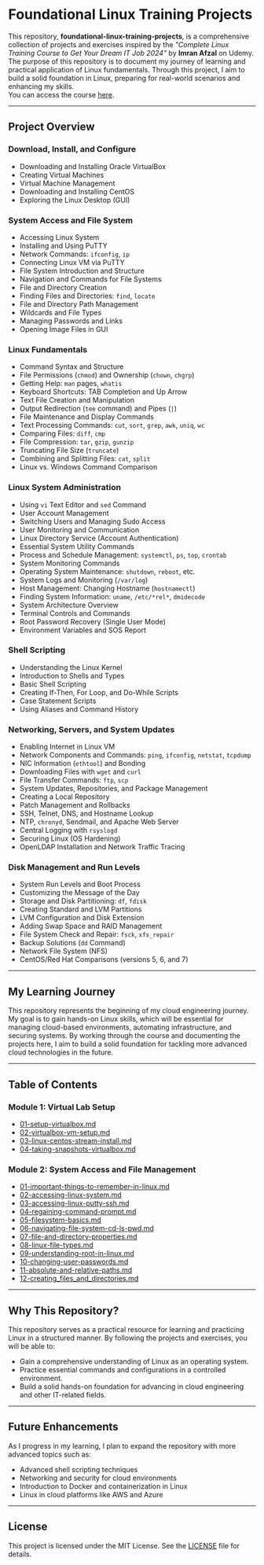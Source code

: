 # Foundational Linux Training Projects

This repository, **foundational-linux-training-projects**, is a comprehensive collection of projects and exercises inspired by the *"Complete Linux Training Course to Get Your Dream IT Job 2024"* by **Imran Afzal** on Udemy. The purpose of this repository is to document my journey of learning and practical application of Linux fundamentals. Through this project, I aim to build a solid foundation in Linux, preparing for real-world scenarios and enhancing my skills.  
You can access the course [here](https://www.udemy.com/course/complete-linux-training-course-to-get-your-dream-it-job/).

---

## Project Overview

### Download, Install, and Configure
- Downloading and Installing Oracle VirtualBox  
- Creating Virtual Machines  
- Virtual Machine Management  
- Downloading and Installing CentOS  
- Exploring the Linux Desktop (GUI)  

### System Access and File System
- Accessing Linux System  
- Installing and Using PuTTY  
- Network Commands: `ifconfig`, `ip`  
- Connecting Linux VM via PuTTY  
- File System Introduction and Structure  
- Navigation and Commands for File Systems  
- File and Directory Creation  
- Finding Files and Directories: `find`, `locate`  
- File and Directory Path Management  
- Wildcards and File Types  
- Managing Passwords and Links  
- Opening Image Files in GUI  

### Linux Fundamentals
- Command Syntax and Structure  
- File Permissions (`chmod`) and Ownership (`chown`, `chgrp`)  
- Getting Help: `man` pages, `whatis`  
- Keyboard Shortcuts: TAB Completion and Up Arrow  
- Text File Creation and Manipulation  
- Output Redirection (`tee` command) and Pipes (`|`)  
- File Maintenance and Display Commands  
- Text Processing Commands: `cut`, `sort`, `grep`, `awk`, `uniq`, `wc`  
- Comparing Files: `diff`, `cmp`  
- File Compression: `tar`, `gzip`, `gunzip`  
- Truncating File Size (`truncate`)  
- Combining and Splitting Files: `cat`, `split`  
- Linux vs. Windows Command Comparison  

### Linux System Administration
- Using `vi` Text Editor and `sed` Command  
- User Account Management  
- Switching Users and Managing Sudo Access  
- User Monitoring and Communication  
- Linux Directory Service (Account Authentication)  
- Essential System Utility Commands  
- Process and Schedule Management: `systemctl`, `ps`, `top`, `crontab`  
- System Monitoring Commands  
- Operating System Maintenance: `shutdown`, `reboot`, etc.  
- System Logs and Monitoring (`/var/log`)  
- Host Management: Changing Hostname (`hostnamectl`)  
- Finding System Information: `uname`, `/etc/*rel*`, `dmidecode`  
- System Architecture Overview  
- Terminal Controls and Commands  
- Root Password Recovery (Single User Mode)  
- Environment Variables and SOS Report  

### Shell Scripting
- Understanding the Linux Kernel  
- Introduction to Shells and Types  
- Basic Shell Scripting  
- Creating If-Then, For Loop, and Do-While Scripts  
- Case Statement Scripts  
- Using Aliases and Command History  

### Networking, Servers, and System Updates
- Enabling Internet in Linux VM  
- Network Components and Commands: `ping`, `ifconfig`, `netstat`, `tcpdump`  
- NIC Information (`ethtool`) and Bonding  
- Downloading Files with `wget` and `curl`  
- File Transfer Commands: `ftp`, `scp`  
- System Updates, Repositories, and Package Management  
- Creating a Local Repository  
- Patch Management and Rollbacks  
- SSH, Telnet, DNS, and Hostname Lookup  
- NTP, `chronyd`, Sendmail, and Apache Web Server  
- Central Logging with `rsyslogd`  
- Securing Linux (OS Hardening)  
- OpenLDAP Installation and Network Traffic Tracing  

### Disk Management and Run Levels
- System Run Levels and Boot Process  
- Customizing the Message of the Day  
- Storage and Disk Partitioning: `df`, `fdisk`  
- Creating Standard and LVM Partitions  
- LVM Configuration and Disk Extension  
- Adding Swap Space and RAID Management  
- File System Check and Repair: `fsck`, `xfs_repair`  
- Backup Solutions (`dd` Command)  
- Network File System (NFS)  
- CentOS/Red Hat Comparisons (versions 5, 6, and 7)  

---

## My Learning Journey

This repository represents the beginning of my cloud engineering journey. My goal is to gain hands-on Linux skills, which will be essential for managing cloud-based environments, automating infrastructure, and securing systems. By working through the course and documenting the projects here, I aim to build a solid foundation for tackling more advanced cloud technologies in the future.

---

## Table of Contents

### Module 1: Virtual Lab Setup
- [01-setup-virtualbox.md](https://github.com/anup-cloudguru/foundational-linux-training-projects/blob/main/01-virtual-lab-setup/01-setup-virtualbox.md)
- [02-virtualbox-vm-setup.md](https://github.com/anup-cloudguru/foundational-linux-training-projects/blob/main/01-virtual-lab-setup/02-virtualbox-vm-setup.md)
- [03-linux-centos-stream-install.md](https://github.com/anup-cloudguru/foundational-linux-training-projects/blob/main/01-virtual-lab-setup/03-linux-centos-stream-install.md)
- [04-taking-snapshots-virtualbox.md](https://github.com/anup-cloudguru/foundational-linux-training-projects/blob/main/01-virtual-lab-setup/04-taking-snapshots-virtualbox.md)

### Module 2: System Access and File Management
- [01-important-things-to-remember-in-linux.md](./Module%202%20System%20Access%20and%20File%20Management/01-important-things-to-remember-in-linux.md)
- [02-accessing-linux-system.md](./Module%202%20System%20Access%20and%20File%20Management/02-accessing-linux-system.md)
- [03-accessing-linux-putty-ssh.md](./Module%202%20System%20Access%20and%20File%20Management/03-accessing-linux-putty-ssh.md)
- [04-regaining-command-prompt.md](./Module%202%20System%20Access%20and%20File%20Management/04-regaining-command-prompt.md)
- [05-filesystem-basics.md](./Module%202%20System%20Access%20and%20File%20Management/05-filesystem-basics.md)
- [06-navigating-file-system-cd-ls-pwd.md](./Module%202%20System%20Access%20and%20File%20Management/06-navigating-file-system-cd-ls-pwd.md)
- [07-file-and-directory-properties.md](./Module%202%20System%20Access%20and%20File%20Management/07-file-and-directory-properties.md)
- [08-linux-file-types.md](./Module%202%20System%20Access%20and%20File%20Management/08-linux-file-types.md)
- [09-understanding-root-in-linux.md](./Module%202%20System%20Access%20and%20File%20Management/09-understanding-root-in-linux.md)
- [10-changing-user-passwords.md](./Module%202%20System%20Access%20and%20File%20Management/10-changing-user-passwords.md)
- [11-absolute-and-relative-paths.md](./Module%202%20System%20Access%20and%20File%20Management/11-absolute-and-relative-paths.md)
- [12-creating_files_and_directories.md](./Module%202%20System%20Access%20and%20File%20Management/12-creating_files_and_directories.md)

---

## Why This Repository?

This repository serves as a practical resource for learning and practicing Linux in a structured manner. By following the projects and exercises, you will be able to:
- Gain a comprehensive understanding of Linux as an operating system.  
- Practice essential commands and configurations in a controlled environment.  
- Build a solid hands-on foundation for advancing in cloud engineering and other IT-related fields.  

---

## Future Enhancements

As I progress in my learning, I plan to expand the repository with more advanced topics such as:
- Advanced shell scripting techniques
- Networking and security for cloud environments
- Introduction to Docker and containerization in Linux
- Linux in cloud platforms like AWS and Azure

---

## License

This project is licensed under the MIT License. See the [LICENSE](LICENSE) file for details.
